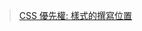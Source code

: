 > [CSS 優先權: 樣式的撰寫位置](https://docs.f2e.idv.tw/css/specificity.html#%E6%A8%A3%E5%BC%8F%E6%92%B0%E5%AF%AB%E7%9A%84%E4%BD%8D%E7%BD%AE)